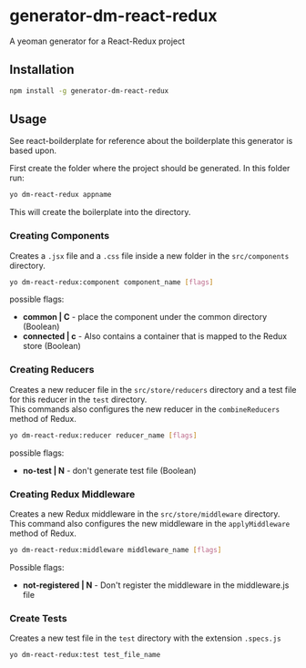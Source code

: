 # generator-dm-react-redux
A yeoman generator for a React-Redux project

## Installation
``` sh
npm install -g generator-dm-react-redux
```

## Usage
See <a link="https://github.com/dormesica/react-boilerplate">react-boilderplate</a> for reference about the boilderplate this generator is based upon.

First create the folder where the project should be generated.
In this folder run:
```sh
yo dm-react-redux appname
```
This will create the boilerplate into the directory.

### Creating Components
Creates a <code>.jsx</code> file and a <code>.css</code> file inside a new folder in the <code>src/components</code> directory.<br>

```sh
yo dm-react-redux:component component_name [flags]
```

possible flags:
<ul>
	<li> <b>common | C</b> - place the component under the common directory (Boolean)
    <li> <b>connected | c</b> - Also contains a container that is mapped to the Redux store (Boolean)
</ul>

### Creating Reducers
Creates a new reducer file in the <code>src/store/reducers</code> directory and a test file for this reducer in the <code>test</code> directory.<br>
This commands also configures the new reducer in the <code>combineReducers</code> method of Redux.

```sh
yo dm-react-redux:reducer reducer_name [flags]
```

possible flags:
<ul>
	<li> <b>no-test | N</b> - don't generate test file (Boolean)
</ul>

### Creating Redux Middleware
Creates a new Redux middleware in the <code>src/store/middleware</code> directory.<br>
This command also configures the new middleware in the <code>applyMiddleware</code> method of Redux.

```sh
yo dm-react-redux:middleware middleware_name [flags]
```

Possible flags:
<ul>
	<li><b>not-registered | N</b> - Don't register the middleware in the middleware.js file
</ul>

### Create Tests
Creates a new test file in the <code>test</code> directory with the extension <code>.specs.js</code><br>

```sh
yo dm-react-redux:test test_file_name
```
